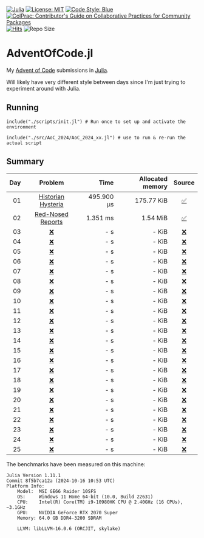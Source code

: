 [![Julia](https://img.shields.io/badge/Julia-9558B2?style=flat&logo=Julia&logoColor=white)](https://julialang.org/)
[![License: MIT](https://img.shields.io/badge/License-MIT-yellow.svg)](https://opensource.org/licenses/MIT)
[![Code Style: Blue](https://img.shields.io/badge/code%20style-blue-4495d1.svg)](https://github.com/invenia/BlueStyle)
[![ColPrac: Contributor's Guide on Collaborative Practices for Community Packages](https://img.shields.io/badge/ColPrac-Contributor's%20Guide-blueviolet)](https://github.com/SciML/ColPrac)
[![Hits](https://hits.seeyoufarm.com/api/count/incr/badge.svg?url=https%3A%2F%2Fgithub.com%2FTitas22%2FAdventOfCode.jl&count_bg=%2300CC00&title_bg=%23555555&icon=&icon_color=%23E7E7E7&title=hits&edge_flat=false)](https://hits.seeyoufarm.com)
![Repo Size](https://img.shields.io/github/repo-size/Titas22/AdventOfCode.jl)

# AdventOfCode.jl

My [Advent of Code](https://adventofcode.com/) submissions in [Julia](https://julialang.org/).

Will likely have very different style between days since I'm just trying to experiment around with Julia.


## Running
```
include("./scripts/init.jl") # Run once to set up and activate the environment

include("./src/AoC_2024/AoC_2024_xx.jl") # use to run & re-run the actual script
```

## Summary

| Day | Problem | Time | Allocated memory | Source |
|----:|:-------:|-----:|-----------------:|:------:|
| 01 | [Historian Hysteria](https://adventofcode.com/2024/day/1) | 495.900 μs | 175.77 KiB | [:white_check_mark:](https://github.com/Titas22/AdventOfCode.jl/blob/master/src/AoC_2024/AoC_2024_01.jl) |
| 02 | [Red-Nosed Reports](https://adventofcode.com/2024/day/2) | 1.351 ms | 1.54 MiB | [:white_check_mark:](https://github.com/Titas22/AdventOfCode.jl/blob/master/src/AoC_2024/AoC_2024_02.jl) |
| 03 | [:x:](https://adventofcode.com/2024/day/3) | - s | - KiB | [:x:](https://github.com/Titas22/AdventOfCode.jl) |
| 04 | [:x:](https://adventofcode.com/2024/day/4) | - s | - KiB | [:x:](https://github.com/Titas22/AdventOfCode.jl) |
| 05 | [:x:](https://adventofcode.com/2024/day/5) | - s | - KiB | [:x:](https://github.com/Titas22/AdventOfCode.jl) |
| 06 | [:x:](https://adventofcode.com/2024/day/6) | - s | - KiB | [:x:](https://github.com/Titas22/AdventOfCode.jl) |
| 07 | [:x:](https://adventofcode.com/2024/day/7) | - s | - KiB | [:x:](https://github.com/Titas22/AdventOfCode.jl) |
| 08 | [:x:](https://adventofcode.com/2024/day/8) | - s | - KiB | [:x:](https://github.com/Titas22/AdventOfCode.jl) |
| 09 | [:x:](https://adventofcode.com/2024/day/9) | - s | - KiB | [:x:](https://github.com/Titas22/AdventOfCode.jl) |
| 10 | [:x:](https://adventofcode.com/2024/day/10) | - s | - KiB | [:x:](https://github.com/Titas22/AdventOfCode.jl) |
| 11 | [:x:](https://adventofcode.com/2024/day/11) | - s | - KiB | [:x:](https://github.com/Titas22/AdventOfCode.jl) |
| 12 | [:x:](https://adventofcode.com/2024/day/12) | - s | - KiB | [:x:](https://github.com/Titas22/AdventOfCode.jl) |
| 13 | [:x:](https://adventofcode.com/2024/day/13) | - s | - KiB | [:x:](https://github.com/Titas22/AdventOfCode.jl) |
| 14 | [:x:](https://adventofcode.com/2024/day/14) | - s | - KiB | [:x:](https://github.com/Titas22/AdventOfCode.jl) |
| 15 | [:x:](https://adventofcode.com/2024/day/15) | - s | - KiB | [:x:](https://github.com/Titas22/AdventOfCode.jl) |
| 16 | [:x:](https://adventofcode.com/2024/day/16) | - s | - KiB | [:x:](https://github.com/Titas22/AdventOfCode.jl) |
| 17 | [:x:](https://adventofcode.com/2024/day/17) | - s | - KiB | [:x:](https://github.com/Titas22/AdventOfCode.jl) |
| 18 | [:x:](https://adventofcode.com/2024/day/18) | - s | - KiB | [:x:](https://github.com/Titas22/AdventOfCode.jl) |
| 19 | [:x:](https://adventofcode.com/2024/day/19) | - s | - KiB | [:x:](https://github.com/Titas22/AdventOfCode.jl) |
| 20 | [:x:](https://adventofcode.com/2024/day/20) | - s | - KiB | [:x:](https://github.com/Titas22/AdventOfCode.jl) |
| 21 | [:x:](https://adventofcode.com/2024/day/21) | - s | - KiB | [:x:](https://github.com/Titas22/AdventOfCode.jl) |
| 22 | [:x:](https://adventofcode.com/2024/day/22) | - s | - KiB | [:x:](https://github.com/Titas22/AdventOfCode.jl) |
| 23 | [:x:](https://adventofcode.com/2024/day/23) | - s | - KiB | [:x:](https://github.com/Titas22/AdventOfCode.jl) |
| 24 | [:x:](https://adventofcode.com/2024/day/24) | - s | - KiB | [:x:](https://github.com/Titas22/AdventOfCode.jl) |
| 25 | [:x:](https://adventofcode.com/2024/day/25) | - s | - KiB | [:x:](https://github.com/Titas22/AdventOfCode.jl) |


The benchmarks have been measured on this machine:
```  
Julia Version 1.11.1
Commit 8f5b7ca12a (2024-10-16 10:53 UTC)
Platform Info:
    Model:  MSI GE66 Raider 10SFS
    OS:     Windows 11 Home 64-bit (10.0, Build 22631)
    CPU:    Intel(R) Core(TM) i9-10980HK CPU @ 2.40GHz (16 CPUs), ~3.1GHz
    GPU:    NVIDIA GeForce RTX 2070 Super
    Memory: 64.0 GB DDR4-3200 SDRAM

    LLVM: libLLVM-16.0.6 (ORCJIT, skylake)
```
